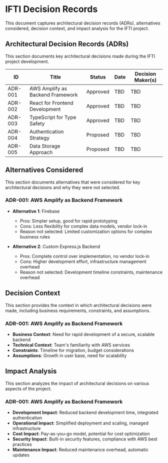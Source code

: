 # IFTI Decision Records

This document captures architectural decision records (ADRs), alternatives considered, decision context, and impact analysis for the IFTI project.

## Architectural Decision Records (ADRs)

This section documents key architectural decisions made during the IFTI project development.

| ID | Title | Status | Date | Decision Maker(s) |
|----|-------|--------|------|------------------|
| ADR-001 | AWS Amplify as Backend Framework | Approved | TBD | TBD |
| ADR-002 | React for Frontend Development | Approved | TBD | TBD |
| ADR-003 | TypeScript for Type Safety | Approved | TBD | TBD |
| ADR-004 | Authentication Strategy | Proposed | TBD | TBD |
| ADR-005 | Data Storage Approach | Proposed | TBD | TBD |

## Alternatives Considered

This section documents alternatives that were considered for key architectural decisions and why they were not selected.

### ADR-001: AWS Amplify as Backend Framework
- **Alternative 1**: Firebase
  - Pros: Simpler setup, good for rapid prototyping
  - Cons: Less flexibility for complex data models, vendor lock-in
  - Reason not selected: Limited customization options for complex business rules

- **Alternative 2**: Custom Express.js Backend
  - Pros: Complete control over implementation, no vendor lock-in
  - Cons: Higher development effort, infrastructure management overhead
  - Reason not selected: Development timeline constraints, maintenance overhead

## Decision Context

This section provides the context in which architectural decisions were made, including business requirements, constraints, and assumptions.

### ADR-001: AWS Amplify as Backend Framework
- **Business Context**: Need for rapid development of a secure, scalable backend
- **Technical Context**: Team's familiarity with AWS services
- **Constraints**: Timeline for migration, budget considerations
- **Assumptions**: Growth in user base, need for scalability

## Impact Analysis

This section analyzes the impact of architectural decisions on various aspects of the project.

### ADR-001: AWS Amplify as Backend Framework
- **Development Impact**: Reduced backend development time, integrated authentication
- **Operational Impact**: Simplified deployment and scaling, managed infrastructure
- **Cost Impact**: Pay-as-you-go model, potential for cost optimization
- **Security Impact**: Built-in security features, compliance with AWS best practices
- **Maintenance Impact**: Reduced maintenance overhead, automatic updates